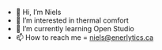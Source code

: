 - 👋 Hi, I’m Niels
- 👀 I’m interested in thermal comfort
- 🌱 I’m currently learning Open Studio
- 📫 How to reach me = niels@enerlytics.ca

<!---
Naabo/Naabo is a ✨ special ✨ repository because its `README.md` (this file) appears on your GitHub profile.
You can click the Preview link to take a look at your changes.
--->
